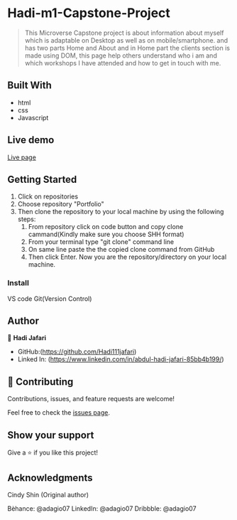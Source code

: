# Hadi-m1-Capstone-Project
> This Microverse Capstone project is about information about myself which is adaptable on Desktop as well as on mobile/smartphone. and has two parts Home and About and in Home part the clients section is made using DOM, this page help others understand who i am and which workshops I have attended and how to get in touch with me. 


## Built With
- html
- css
- Javascript

## Live demo 
[Live page](https://hadi111jafari.github.io/Hadi-m1-Capstone-Project/)

## Getting Started

1. Click on repositories
2. Choose repository "Portfolio" 
3. Then clone the repository to your local machine by using the following steps:
     1. From repository click on code button and copy clone cammand(Kindly make sure you choose SHH format)
     2. From your terminal type "git clone" command line
     3. On same line paste the the copied clone command from GitHub
     4.  Then click Enter. Now you are the repository/directory on your local machine.
     

### Install
VS code
Git(Version Control)    

## Author

👤 **Hadi Jafari**

- GitHub:(https://github.com/Hadi111jafari)
- Linked In: (https://www.linkedin.com/in/abdul-hadi-jafari-85bb4b199/)

## 🤝 Contributing

Contributions, issues, and feature requests are welcome!

Feel free to check the [issues page](https://github.com/Hadi111jafari/Hadi-m1-Capstone-Project/issues).


## Show your support

Give a ⭐️ if you like this project!

## Acknowledgments

Cindy Shin (Original author)

Bèhance: @adagio07
LinkedIn: @adagio07
Dribbble: @adagio07

